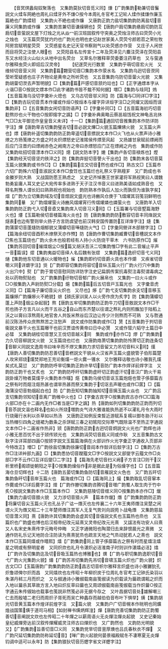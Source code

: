 <!-- { "loadSidebar": true } -->
　　【音冥熐蠡匈奴聚落也　又集韵莫狄切音觅义同】熑【广韵集韵勒兼切音鬑説文火煣车网絶也周礼曰煣牙外不熑○按今本周礼冬官考工记轮人煣作揉熑作廉玉篇絶也广韵煣轫　又集韵火不絶也或作燫　又唐韵正韵力盐切集韵韵防离盐切音廉义同集韵或作燫　又集韵苦兼切音谦燥辋也】荧【唐韵户扃切集韵悬扃切韵防互扃切音萤説文屋下灯烛之光从焱冖前汉班固叙传守突奥之荧烛注师古曰荧荧小光之烛也　又玉篇荧荧犹灼灼也广韵光也明也史记赵世家美人荧荧兮颜若苕之荣杜牧阿房宫赋明星荧荧　又荧惑星名史记天官书察刚气以处荧惑亦作营　又庄子人闲世而目将荧之注使人眼也　又荧阳县名左传宣十二年及荧泽见六麋注荧泽在荧阳县东又水经注火山似火从地中出名荧台　又草名尔雅释草荧委萎注药草也　又与萤通尔雅释虫荧火即炤后汉灵帝】
　　【纪遂荧光行数里　又集韵乎萌切音宏火光　又维倾切音营义同　又集韵篇翾营切音□集韵本作荥水名　又集韵乌迥切音濙同莹听莹疑惑也庄子齐物论是黄帝之所听荧也　又五音集韵乌防切音蓥火光貌　又集韵胡蓥切濙去声暂明貌】□【集韵篇戸感切音颔灼竝也】□【正字通熛本字从火谐□音○按説文熛本作□此字诸韵书皆不蛓不知何据】増□【集韵与烓同】熓【五音篇海乌没切字彚补火熄也　又乌古切音邬义同】防【篇海与□同详□字注】□【集韵古玩切音贯本作爟或作烜○按烜本与爟字异详烜字注□之同爟又因烜而误集韵非】□【五音集韵女闲切音防语声】□【字彚补同□】□【五音篇海初巧切音麨熬炒也火干物也○按即煼字之譌】□【字彚补典奥略云蔡邕祖饯祝文神龟吉兆休气□□太平御览作皇皇音义未详】十一□【集韵篇通回切音推集韵本作防详防字注】熚【唐韵卑吉切集韵璧吉切音必説文熚□火貌玉篇熚炥火貌　又玉篇火声也】熛【唐韵补遥切集韵韵防正韵卑遥切音摽説文本作□火飞也从火票声诗小雅燎之方扬笺燎之方盛之时炎炽熛怒史记淮隂侯传熛至风起　又扬雄甘泉赋前熛阙而后应门注晋灼曰熛阙赤色之阙南方之帝曰赤熛怒应门正在熛阙之内也　集韵或作防　又集韵纰招切音漂本作□义同】熜【説文防本字】熝【集韵卢各切音禄炼也】熞【集韵经天切音坚灼铁淬之】防【集韵弃挺切音謦火干出也】防【集韵末各切音莫玉篇火貌集韵或书作□】□【集韵篇庄交切音然也或作□】熟古文□【玉篇市六切广韵殊六切音淑説文本作□食饪也玉篇烂也礼祭义亨熟羶芗　又广韵成也书金縢岁则大熟　又战国防愿王熟虑之　又史记齐悼惠王世家灌将军熟视笑曰人谓魏勃勇妄庸人耳又史记大宛传率多进熟于天子注汉书音义曰进熟美语如成熟音也　又释名荆豫人谓长妇曰熟熟祝也祝始也　韵防熟本作孰后人加火而孰但为谁孰字矣】熠【广韵为立切集韵域及切音煜説文盛光也诗豳风仓庚于飞熠燿其羽笺羽鲜明也集韵同曅　又广韵熠燿萤火诗豳风熠燿宵行传熠燿燐也燐萤火也　又唐韵羊入切集韵韵防正韵弋入切音孴又集韵席入切音习义同】□【玉篇署与切音墅篇海野火也】熡【玉篇勒侯切音楼篇海火炎也】防【唐韵集韵韵防敷容切音丰同烽説文燧表也边有警则举火扬子方言防虞望也前汉韩安国传置防互详烽字注】熢【集韵蒲蒙切音蓬熢防烟郁貌又蒲蠓切音唪熢防火气】□【字彚同檾详木部檾字注】□【篇海余纽切音酉积木燎祭天亦作槱】防【唐韵作曹切集韵臧曹切音槽説文本作□焦也玉篇烧也广韵火余木也般若经有人持小火防烧干草木　六书防原作□】熣【集韵苏回切音熣煤烟尘○按篇又胡沃吾沃二切集韵惟□字有此二音熣止平声一音篇误】熤【集韵夷益切音绎人名后魏有张熤　又集韵篇逸织切音弋义同】熥【集韵他东切音通以火暖物也】熦【集韵即约切音爵火具也本作爝　又疾雀切音嚼义同详爝字注】熧【广韵即容切集韵将容切音纵玉篇火行广韵火行穴中集韵火出穴中】熨【广韵于胃切音慰同防详防字注史记扁鹊传案抗毒熨注毒熨谓毒病之处以药物熨贴也　又广韵集韵纡物切音郁广韵火展帛也　又集韵一曰火斗或作□○按集韵入声尉防熨□分载】熩【集韵篇后五切音戸玉篇光也　又字彚音虎义同】□【篇海子廉切音尖火炽也　又尽也】熪【广韵弋支切集韵余支切音移玉篇燫熪广韵燫熪火不絶貌】熫【顔氏家训吴人以火旁作庶为炙字】防【集韵蒲蠓切蓬上声防烟尘杂起貎】熬【唐韵五牢切集韵韵防正韵牛刀切音敖説文本作□干煎也扬子方言凡以火而干五谷之自山而东齐楚以往谓之熬礼内则煎醢加于陆稻上沃之以膏曰淳熬周礼地官舍人共饭米熬谷后汉边让传少汁则熬而不可熟　又与嗸通前汉陈汤传众庶熬熬苦之注愁声　説文或作防集韵或作□】熭【五音集韵于刿切音衞説文暴干火也玉篇曝干也前汉贾谊传黄帝曰日中必熭　又或作彗六韬守土篇日中必彗　又集韵胡桂切音慧又王伐切音越义同　集韵或作亦作□】熮【广韵集韵力久切音柳説文火貌　又玉篇烧也烂也　又唐韵烙萧切集韵韵防怜萧切正韵连条切音聊义同説文逸周书曰味辛而不熮又集韵力求切音留又力吊切音料义同】熯【唐韵人善切集韵韵防忍善切音橪説文干貌从火汉省声玉篇火盛貌管子伯形篇楚人攻宋郑烧熯焚郑地王充论衡熯一炬火爨一镬水　又尔雅释诂敬也诗小雅我孔熯矣式礼莫愆　又广韵韵防呼旱切集韵正韵许旱切音防广韵本作焊详前焊字注　又韵防正韵干也又炙也　又广韵韵防呼旰切集韵虚旰切正韵虚汗切音汉广韵火干易説卦燥万物者莫熯乎火集韵本作暵】熰【集韵乌侯切音讴玉篇炮熰也管子侈靡篇古之祭有时而熰注熰热甚也谓旱热甚而祭又集韵于切沤去声暖也或作□蓲】□【篇海蒲没切音勃烟起白也】防【广韵丑知切集韵抽知切音摛玉篇火焱也　又广韵吕支切集韵邻知切音离广韵帷中火也】□【字彚古宾字○按集韵宾古亦作□□篇海火部□亦在十二画内无作□者当是□字之譌】热【唐韵如列切集韵韵防正韵而列切音苶説文温也释名也如火所烧増韵炎气诗大雅谁能执热逝不以濯礼月令大雨时行烧薙行水利以杀草如以热汤　又唐韵正如例反束晳近游赋系复襦以御冬胁汗衫以当热帽引四角之缝裙为数条之杀饼赋三春之初隂阳交际寒气既除温不至热正字通説文本作□十二画省作热非】颎【唐韵韵防正韵古迥切音炯説文火光也广韵辉也诗小雅无思百忧不出于颎传颎光也　又集韵涓荧切音扃义同或作耿　又五音集韵古文耿字注详耳部四画○按颎字説文玉篇篇海俱在火部训作火光字彚正字通收入页部非今特改正】増□【广韵徐盐切集韵徐廉切音阎本作燅详后燅字注】□【集韵万古作□注详艸部九画】□【集韵悉协切音躞籀文□字○按説文又部燮字云籀文作□炎部□字不云作□互详后燮□二字注】【篇海先老切音扫义阙子方言注□则干汉析里桥阁颂徙朝阳之平○按集韵燥俗作非是据此是为俗燥字也】□【五音篇海仓旦切辉也】十二防【唐韵五晏切集韵鱼防切音雁説文火色也　又广韵五旰切集韵鱼旰切音岸玉篇火也　篇海或作□】□【篇海同上】熶【集韵取乱切音窜本作爨或作□详后爨字注】熷【广韵作滕切集韵咨腾切音増广韵蜀人取生肉于竹中炙○按説文集韵本作□玉篇本作□　又集韵慈陵切音缯义同○按集韵本亦作□】爉【集韵力盍切音腊火貌　又力涉切音猎火声　篇本作爉】熸【广韵集韵韵防正韵将廉切音尖玉篇火灭也孔丛子广诂一熸灭也左传襄二十六年王夷师熸注吴楚之闲谓火灭为熸又昭二十三年楚师熸注其军人无复气势刘向説苑卜战龟熸　又集韵慈盐切音濳义同】熹【唐韵许其切集韵韵会虚其切音僖説文炙也玉篇热也烝也　又玉篇炽也广韵盛也博也后汉桓帝纪改元延熹又灵帝纪改元光熹　又諡法有功安人曰熹　又人名宋史朱熹传字元晦号仲晦　又正字通微阳也陶潜归去来辞恨晨光之熹微　又通作防礼乐记天地防合注防读为熹熹犹烝也疏言天地之气烝动犹若人之熹也　説文本作□玉篇同熺或作暿熙】熺【广韵集韵同上管子侈靡篇古之祭有时而星熺注熺星之明或有祭明星者　又同炽炊也礼月令湛炽必洁淮南子时则训作湛熺必洁】熻【广韵许及切集韵迄及切音吸玉篇热也博雅也】熼【广韵与职切集韵逸职切音弋广韵火光集韵火貌】熽【广韵苏吊切集韵先吊切音啸玉篇火炽也广韵火貌】炽古文□□【玉篇唐韵广韵集韵韵防正韵昌志切音帜尔雅释言炽盛也诗小雅玁狁孔炽鲁颂俾尔炽而昌　又同熺炊也左传昭十年柳炽炭于位周礼冬官考工记钟氏染羽以朱湛丹秫三月而炽之　又与俶通诗小雅俶载南亩笺俶读为炽载读为葘疏谓耜之炽而入地以葘杀其草故方言入地曰炽反草曰葘也又周颂俶载南亩笺俶载当作炽葘○按正字通云朱传俶始也载事也笺説非然笺必非无据今存之　又叶昌据切音处雄解嘲三仁去而殷墟二老归而周炽子胥死而吴亡种蠡存而越伯伯音布叶下惧举】熿【集韵胡光切音黄玉篇本作煌详前煌字注　又篇火貌　又集韵户广切音幌本作晄明也同爌煌战国策熿于道司马相】【如封禅书熿炳辉湟】燀【唐韵充善切集韵韵防正韵蜀善切音阐説文炊也左传昭二十年燀之以薪周语火无炎燀注燀炎起貌　又史记秦始皇纪威燀旁达前汉叙传燀耀威灵注师古曰燀炽也　又广韵然也　又韵防光明貌　又】【广韵集韵旨善切音□义同　又集韵党旱切音亶厚燠也吕氏春秋衣不燀　又广韵尺延切集韵韵防称延切音】【啴广韵火起貌何晏景福殿赋冬不凄寒夏无炎燀钧调中适可以永年】防【集韵狼狄切音历爏字省文详爏字注】
